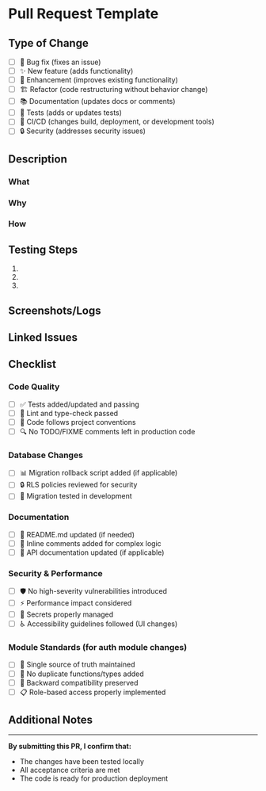 # Pull Request Template

## Type of Change
<!-- Mark the relevant option with an "x" -->
- [ ] 🐛 Bug fix (fixes an issue)
- [ ] ✨ New feature (adds functionality)
- [ ] 💫 Enhancement (improves existing functionality)
- [ ] 🏗️ Refactor (code restructuring without behavior change)
- [ ] 📚 Documentation (updates docs or comments)
- [ ] 🧪 Tests (adds or updates tests)
- [ ] 🔧 CI/CD (changes build, deployment, or development tools)
- [ ] 🔒 Security (addresses security issues)

## Description
<!-- Provide a clear and concise description of the changes -->

### What
<!-- What was changed? -->

### Why
<!-- Why was this change necessary? -->

### How
<!-- How was this change implemented? -->

## Testing Steps
<!-- Describe how to verify the changes work correctly -->
1. 
2. 
3. 

## Screenshots/Logs
<!-- Add screenshots for UI changes or logs for errors/fixes -->

## Linked Issues
<!-- Link related issues using keywords: Fixes #123, Closes #456, Relates to #789 -->

## Checklist
<!-- Mark completed items with an "x" -->

### Code Quality
- [ ] ✅ Tests added/updated and passing
- [ ] 🎯 Lint and type-check passed
- [ ] 📝 Code follows project conventions
- [ ] 🔍 No TODO/FIXME comments left in production code

### Database Changes
- [ ] 📊 Migration rollback script added (if applicable)
- [ ] 🔒 RLS policies reviewed for security
- [ ] 🧪 Migration tested in development

### Documentation
- [ ] 📖 README.md updated (if needed)
- [ ] 📝 Inline comments added for complex logic
- [ ] 🔗 API documentation updated (if applicable)

### Security & Performance
- [ ] 🛡️ No high-severity vulnerabilities introduced
- [ ] ⚡ Performance impact considered
- [ ] 🔐 Secrets properly managed
- [ ] ♿ Accessibility guidelines followed (UI changes)

### Module Standards (for auth module changes)
- [ ] 🎯 Single source of truth maintained
- [ ] 🧹 No duplicate functions/types added
- [ ] 🔄 Backward compatibility preserved
- [ ] 📋 Role-based access properly implemented

## Additional Notes
<!-- Any other relevant information, concerns, or discussion points -->

---

**By submitting this PR, I confirm that:**
- The changes have been tested locally
- All acceptance criteria are met
- The code is ready for production deployment